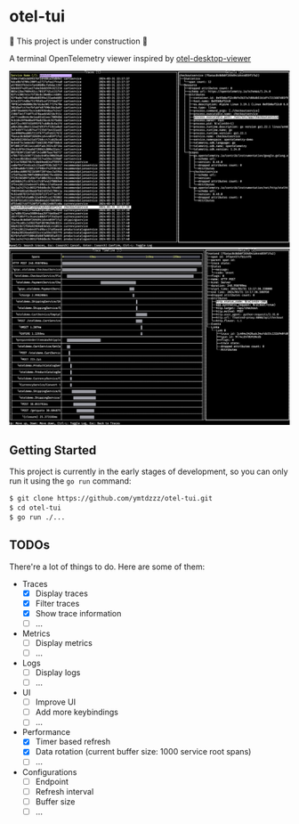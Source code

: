 # otel-tui

🚧 This project is under construction 🚧

A terminal OpenTelemetry viewer inspired by [otel-desktop-viewer](https://github.com/CtrlSpice/otel-desktop-viewer/tree/main)

![Traces](./docs/traces.png)
![Spans](./docs/spans.png)


## Getting Started

This project is currently in the early stages of development, so you can only run it using the `go run` command:

```sh
$ git clone https://github.com/ymtdzzz/otel-tui.git
$ cd otel-tui
$ go run ./...
```

## TODOs

There're a lot of things to do. Here are some of them:

- Traces
  - [x] Display traces
  - [x] Filter traces
  - [x] Show trace information
  - [ ] ...
- Metrics
  - [ ] Display metrics
  - [ ] ...
- Logs
  - [ ] Display logs
  - [ ] ...
- UI
  - [ ] Improve UI
  - [ ] Add more keybindings
  - [ ] ...
- Performance
  - [x] Timer based refresh
  - [x] Data rotation (current buffer size: 1000 service root spans)
  - [ ] ...
- Configurations
  - [ ] Endpoint
  - [ ] Refresh interval
  - [ ] Buffer size
  - [ ] ...
